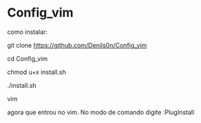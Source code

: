 # Config_vim


como instalar:

git clone https://github.com/Denils0n/Config_vim

cd Config_vim

chmod u+x install.sh

./install.sh

vim

agora que entrou no vim.
No modo de comando digite :PlugInstall
